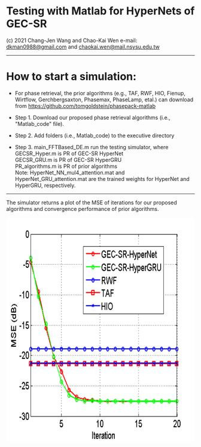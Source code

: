 # Testing with Matlab for HyperNets of GEC-SR
(c) 2021 Chang-Jen Wang and Chao-Kai Wen e-mail: dkman0988@gmail.com and chaokai.wen@mail.nsysu.edu.tw

--------------------------------------------------------------------------------------------------------------------------
# How to start a simulation:
- For phase retrieval, the prior algorithms (e.g., TAF, RWF, HIO, Fienup, Wirtflow, Gerchbergsaxton, Phasemax, PhaseLamp, etal.) can download from
  https://github.com/tomgoldstein/phasepack-matlab

- Step 1. Download our proposed phase retrieval algorithms (i.e., "Matlab_code" file).
  
- Step 2. Add folders (i.e., Matlab_code) to the executive directory
  
- Step 3. main_FFTBased_DE.m run the testing simulator, where <br>
GECSR_Hyper.m is PR of GEC-SR HyperNet<br>
GECSR_GRU.m is PR of GEC-SR HyperGRU<br>
PR_algorithms.m is PR of prior algorithms<br>
Note:  HyperNet_NN_mul4_attention.mat and HyperNet_GRU_attention.mat are the trained weights for HyperNet and HyperGRU, respectively.

--------------------------------------------------------------------------------------------------------------------------------------
The simulator returns a plot of the MSE of iterations for our proposed algorithms and convergence performance of prior algorithms.
<div align=center><img width="600" height="600" src="https://github.com/Wangchangjen/GEC-SR-PR-HyperNets/blob/main/HyperNets-test/Matlab_code/Result.png"/></div>


